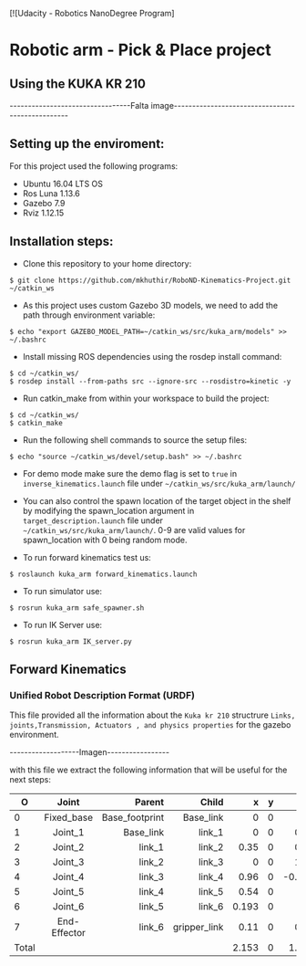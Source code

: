 [![Udacity - Robotics NanoDegree Program]
# Robotic arm - Pick & Place project
## Using the KUKA KR 210
---------------------------------Falta image-------------------------------------------------

## Setting up the enviroment:
For this project used the following programs:
- Ubuntu 16.04 LTS OS
- Ros Luna 1.13.6
- Gazebo 7.9
- Rviz 1.12.15
## Installation steps:
- Clone this repository to your home directory:
```
$ git clone https://github.com/mkhuthir/RoboND-Kinematics-Project.git ~/catkin_ws 
```
- As this project uses custom Gazebo 3D models, we need to add the path through environment variable:
```
$ echo "export GAZEBO_MODEL_PATH=~/catkin_ws/src/kuka_arm/models" >> ~/.bashrc
```
- Install missing ROS dependencies using the rosdep install command:
```
$ cd ~/catkin_ws/
$ rosdep install --from-paths src --ignore-src --rosdistro=kinetic -y
```
- Run catkin_make from within your workspace to build the project:
```
$ cd ~/catkin_ws/
$ catkin_make
```
- Run the following shell commands to source the setup files:
```
$ echo "source ~/catkin_ws/devel/setup.bash" >> ~/.bashrc
```
- For demo mode make sure the demo flag is set to ```true``` in ```inverse_kinematics.launch``` file under ```~/catkin_ws/src/kuka_arm/launch/```

- You can also control the spawn location of the target object in the shelf by modifying the spawn_location argument in ```target_description.launch``` file under ```~/catkin_ws/src/kuka_arm/launch/```. 0-9 are valid values for spawn_location with 0 being random mode.

- To run forward kinematics test us:
```
$ roslaunch kuka_arm forward_kinematics.launch
```
- To run simulator use:
```
$ rosrun kuka_arm safe_spawner.sh
```
- To run IK Server use:
```
$ rosrun kuka_arm IK_server.py 
```
## Forward Kinematics 
### Unified Robot Description Format (URDF)
This file provided all the information about the ```Kuka kr 210``` structrure ```Links, joints,Transmission, Actuators , and physics properties``` for the gazebo environment.

  -------------------Imagen-----------------

with this file we extract the following information that will be useful for the next steps:

| O             |Joint          |Parent          | Child       |x     |y    |z      |
| ------------- |:-------------:| --------------:| -----------:|-----:|----:|------:|
| 0             | Fixed_base    | Base_footprint | Base_link   | 0    | 0   | 0     |
| 1             | Joint_1       | Base_link      | link_1      | 0    | 0   | 0.33  |
| 2             | Joint_2       | link_1         | link_2      | 0.35 | 0   | 0.42  |
| 3             | Joint_3       | link_2         | link_3      | 0    | 0   | 1.25  |
| 4             | Joint_4       | link_3         | link_4      | 0.96 | 0   | -0.054|
| 5             | Joint_5       | link_4         | link_5      | 0.54 | 0   | 0     |
| 6             | Joint_6       | link_5         | link_6      | 0.193| 0   | 0     |
| 7             | End-Effector  | link_6         | gripper_link| 0.11 | 0   | 0.33  |
| Total         |               |                |             | 2.153| 0   | 1.946 |     |---------------|---------------|----------------|-------------|------|-----|-------|

